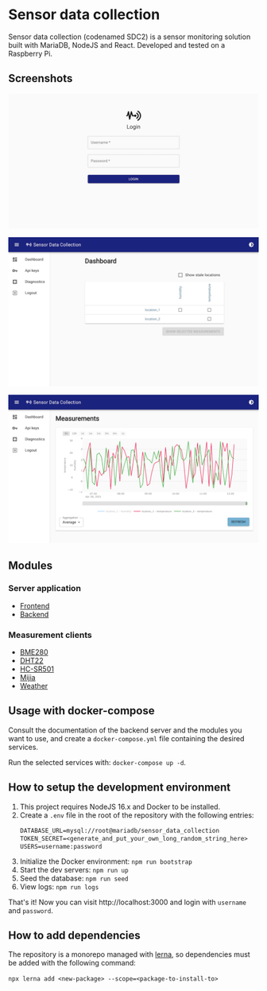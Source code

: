 # Sensor data collection

Sensor data collection (codenamed SDC2) is a sensor monitoring solution built with MariaDB, NodeJS and React.
Developed and tested on a Raspberry Pi.

## Screenshots

![](./screenshots/login.png)

![](./screenshots/dashboard.png)

![](./screenshots/chart.png)

## Modules

### Server application

- [Frontend](./packages/sdc2-frontend)
- [Backend](./packages/sdc2-server)

### Measurement clients

- [BME280](./packages/sdc2-client-bme280)
- [DHT22](./packages/sdc2-client-dht22)
- [HC-SR501](./packages/sdc2-client-hcsr501)
- [Mijia](./packages/sdc2-client-mijia)
- [Weather](./packages/sdc2-client-weather)

## Usage with docker-compose

Consult the documentation of the backend server and the modules you want to use, and create a `docker-compose.yml` file
containing the desired services.

Run the selected services with: `docker-compose up -d`.

## How to setup the development environment

1. This project requires NodeJS 16.x and Docker to be installed.
2. Create a `.env` file in the root of the repository with the following entries:
   ```dotenv
   DATABASE_URL=mysql://root@mariadb/sensor_data_collection
   TOKEN_SECRET=<generate_and_put_your_own_long_random_string_here>
   USERS=username:password
   ```
3. Initialize the Docker environment: `npm run bootstrap`
4. Start the dev servers: `npm run up`
5. Seed the database: `npm run seed`
6. View logs: `npm run logs`

That's it! Now you can visit http://localhost:3000 and login with `username` and `password`.

## How to add dependencies

The repository is a monorepo managed with [lerna](https://lerna.js.org/), so dependencies must be added with the
following command:

`npx lerna add <new-package> --scope=<package-to-install-to>`
